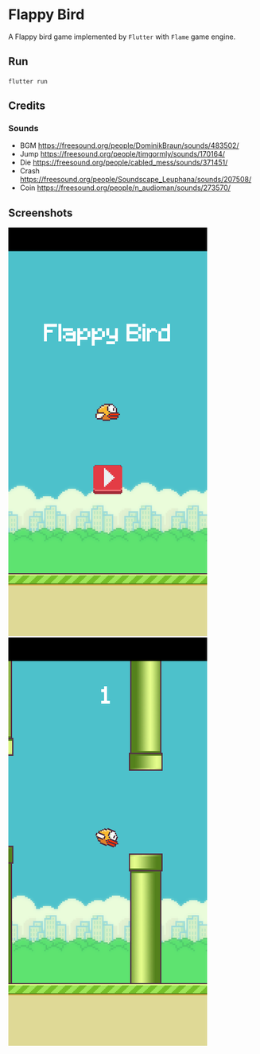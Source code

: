 # Flappy Bird
A Flappy bird game implemented by `Flutter` with `Flame` game engine.

## Run
`flutter run`

## Credits

### Sounds
- BGM https://freesound.org/people/DominikBraun/sounds/483502/
- Jump https://freesound.org/people/timgormly/sounds/170164/
- Die https://freesound.org/people/cabled_mess/sounds/371451/
- Crash https://freesound.org/people/Soundscape_Leuphana/sounds/207508/
- Coin https://freesound.org/people/n_audioman/sounds/273570/

## Screenshots
![screenshot1](screenshots/screenshot1.png)
![screenshot2](screenshots/screenshot2.png)